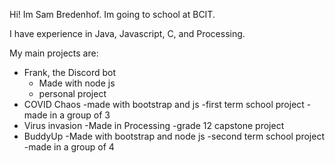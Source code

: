 Hi! Im Sam Bredenhof. Im going to school at BCIT.

I have experience in Java, Javascript, C, and Processing.

My main projects are:
- Frank, the Discord bot
  - Made with node js
  - personal project
- COVID Chaos
  -made with bootstrap and js
  -first term school project
  -made in a group of 3
- Virus invasion
  -Made in Processing
  -grade 12 capstone project
- BuddyUp
  -Made with bootstrap and node js
  -second term school project
  -made in a group of 4
